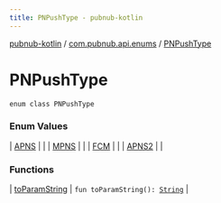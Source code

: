 ```yaml
---
title: PNPushType - pubnub-kotlin
---
```


[pubnub-kotlin](../../index.html) / [com.pubnub.api.enums](../index.html) / [PNPushType](./index.html)

# PNPushType

`enum class PNPushType`

### Enum Values

| [APNS](-a-p-n-s.html) |  |
| [MPNS](-m-p-n-s.html) |  |
| [FCM](-f-c-m.html) |  |
| [APNS2](-a-p-n-s2.html) |  |

### Functions

| [toParamString](to-param-string.html) | `fun toParamString(): `[`String`](https://kotlinlang.org/api/latest/jvm/stdlib/kotlin/-string/index.html) |

